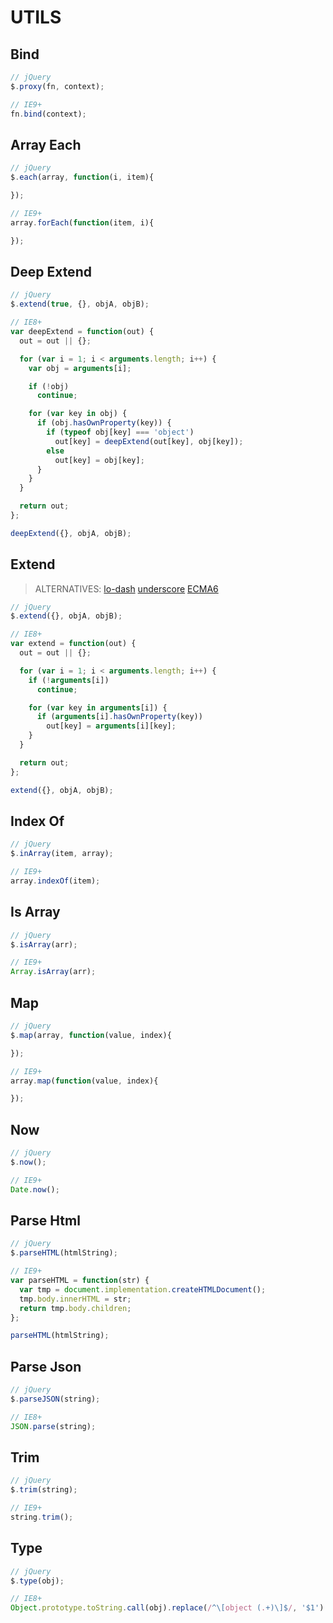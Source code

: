 # UTILS

## Bind

```js
// jQuery
$.proxy(fn, context);

// IE9+
fn.bind(context);
```

## Array Each

```js
// jQuery
$.each(array, function(i, item){

});

// IE9+
array.forEach(function(item, i){

});
```

## Deep Extend

```js
// jQuery
$.extend(true, {}, objA, objB);

// IE8+
var deepExtend = function(out) {
  out = out || {};

  for (var i = 1; i < arguments.length; i++) {
    var obj = arguments[i];

    if (!obj)
      continue;

    for (var key in obj) {
      if (obj.hasOwnProperty(key)) {
        if (typeof obj[key] === 'object')
          out[key] = deepExtend(out[key], obj[key]);
        else
          out[key] = obj[key];
      }
    }
  }

  return out;
};

deepExtend({}, objA, objB);
```

## Extend

> ALTERNATIVES: [lo-dash](http://lodash.com/docs#assign) [underscore](http://underscorejs.org/#extend) [ECMA6](http://www.2ality.com/2014/01/object-assign.html)

```js
// jQuery
$.extend({}, objA, objB);

// IE8+
var extend = function(out) {
  out = out || {};

  for (var i = 1; i < arguments.length; i++) {
    if (!arguments[i])
      continue;

    for (var key in arguments[i]) {
      if (arguments[i].hasOwnProperty(key))
        out[key] = arguments[i][key];
    }
  }

  return out;
};

extend({}, objA, objB);
```

## Index Of

```js
// jQuery
$.inArray(item, array);

// IE9+
array.indexOf(item);
```

## Is Array

```js
// jQuery
$.isArray(arr);

// IE9+
Array.isArray(arr);
```

## Map

```js
// jQuery
$.map(array, function(value, index){

});

// IE9+
array.map(function(value, index){

});
```

## Now

```js
// jQuery
$.now();

// IE9+
Date.now();
```

## Parse Html

```js
// jQuery
$.parseHTML(htmlString);

// IE9+
var parseHTML = function(str) {
  var tmp = document.implementation.createHTMLDocument();
  tmp.body.innerHTML = str;
  return tmp.body.children;
};

parseHTML(htmlString);
```

## Parse Json

```js
// jQuery
$.parseJSON(string);

// IE8+
JSON.parse(string);
```

## Trim

```js
// jQuery
$.trim(string);

// IE9+
string.trim();
```

## Type

```js
// jQuery
$.type(obj);

// IE8+
Object.prototype.toString.call(obj).replace(/^\[object (.+)\]$/, '$1').toLowerCase();
```
